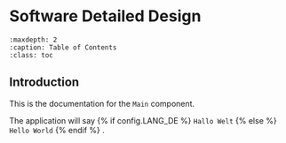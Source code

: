 # Software Detailed Design

```{toctree}
:maxdepth: 2
:caption: Table of Contents
:class: toc
```

## Introduction

This is the documentation for the ``Main`` component.

The application will say
{% if config.LANG_DE %}
``Hallo Welt``
{% else %}
``Hello World``
{% endif %}
.
